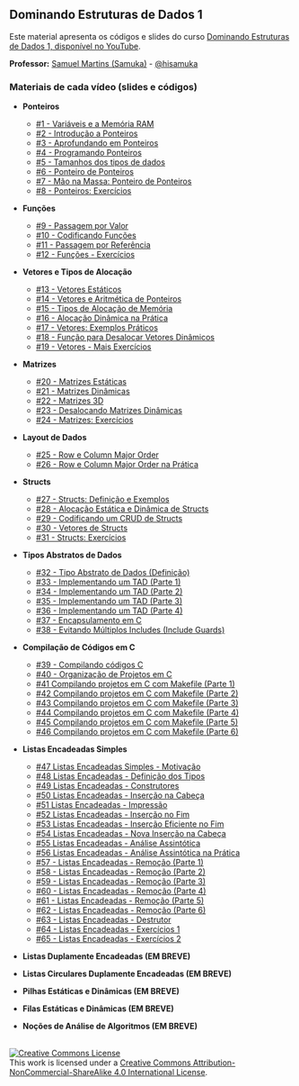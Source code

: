 ## Dominando Estruturas de Dados 1

Este material apresenta os códigos e slides do curso [Dominando Estruturas de Dados 1, disponível no YouTube](https://www.youtube.com/playlist?list=PL3ZslI15yo2r-gHJtjORRMRKMSNRpf7u5).

**Professor:** [Samuel Martins (Samuka)](http://hisamuka.github.io/) - [@hisamuka](https://hisamuka.github.io)

### Materiais de cada vídeo (slides e códigos)
- **Ponteiros**
  - [#1 - Variáveis e a Memória RAM](https://github.com/xavecoding/dominando-estruturas-de-dados-1/tree/main/variaveis-e-memoria)
  - [#2 - Introdução a Ponteiros](https://github.com/xavecoding/dominando-estruturas-de-dados-1/tree/main/ponteiros)
  - [#3 - Aprofundando em Ponteiros](https://github.com/xavecoding/dominando-estruturas-de-dados-1/tree/main/ponteiros)
  - [#4 - Programando Ponteiros](https://github.com/xavecoding/dominando-estruturas-de-dados-1/tree/main/ponteiros)
  - [#5 - Tamanhos dos tipos de dados](https://github.com/xavecoding/dominando-estruturas-de-dados-1/tree/main/ponteiros)
  - [#6 - Ponteiro de Ponteiros](https://github.com/xavecoding/dominando-estruturas-de-dados-1/tree/main/ponteiros)
  - [#7 - Mão na Massa: Ponteiro de Ponteiros](https://github.com/xavecoding/dominando-estruturas-de-dados-1/tree/main/ponteiros)
  - [#8 - Ponteiros: Exercícios](https://github.com/xavecoding/dominando-estruturas-de-dados-1/tree/main/ponteiros)
- **Funções**
  - [#9 - Passagem por Valor](https://github.com/xavecoding/dominando-estruturas-de-dados-1/tree/main/funcoes)
  - [#10 - Codificando Funções](https://github.com/xavecoding/dominando-estruturas-de-dados-1/tree/main/funcoes)
  - [#11 - Passagem por Referência](https://github.com/xavecoding/dominando-estruturas-de-dados-1/tree/main/funcoes)
  - [#12 - Funções - Exercícios](https://github.com/xavecoding/dominando-estruturas-de-dados-1/tree/main/funcoes)
- **Vetores e Tipos de Alocação**
  - [#13 - Vetores Estáticos](https://github.com/xavecoding/dominando-estruturas-de-dados-1/tree/main/vetores-e-tipos-de-alocacao)
  - [#14 - Vetores e Aritmética de Ponteiros](https://github.com/xavecoding/dominando-estruturas-de-dados-1/tree/main/vetores-e-tipos-de-alocacao)
  - [#15 - Tipos de Alocação de Memória](https://github.com/xavecoding/dominando-estruturas-de-dados-1/tree/main/vetores-e-tipos-de-alocacao)
  - [#16 - Alocação Dinâmica na Prática](https://github.com/xavecoding/dominando-estruturas-de-dados-1/tree/main/vetores-e-tipos-de-alocacao)
  - [#17 - Vetores: Exemplos Práticos](https://github.com/xavecoding/dominando-estruturas-de-dados-1/tree/main/vetores-e-tipos-de-alocacao)
  - [#18 - Função para Desalocar Vetores Dinâmicos](https://github.com/xavecoding/dominando-estruturas-de-dados-1/tree/main/vetores-e-tipos-de-alocacao)
  - [#19 - Vetores - Mais Exercícios](https://github.com/xavecoding/dominando-estruturas-de-dados-1/tree/main/vetores-e-tipos-de-alocacao)
- **Matrizes**
  - [#20 - Matrizes Estáticas](https://github.com/xavecoding/dominando-estruturas-de-dados-1/tree/main/matrizes)
  - [#21 - Matrizes Dinâmicas](https://github.com/xavecoding/dominando-estruturas-de-dados-1/tree/main/matrizes)
  - [#22 - Matrizes 3D](https://github.com/xavecoding/dominando-estruturas-de-dados-1/tree/main/matrizes)
  - [#23 - Desalocando Matrizes Dinâmicas](https://github.com/xavecoding/dominando-estruturas-de-dados-1/tree/main/matrizes)
  - [#24 - Matrizes: Exercícios](https://github.com/xavecoding/dominando-estruturas-de-dados-1/tree/main/matrizes)
- **Layout de Dados**
  - [#25 - Row e Column Major Order](https://github.com/xavecoding/dominando-estruturas-de-dados-1/tree/main/matrizes)
  - [#26 - Row e Column Major Order na Prática](https://github.com/xavecoding/dominando-estruturas-de-dados-1/tree/main/matrizes)
- **Structs**
  - [#27 - Structs: Definição e Exemplos](https://github.com/xavecoding/dominando-estruturas-de-dados-1/tree/main/structs)
  - [#28 - Alocação Estática e Dinâmica de Structs](https://github.com/xavecoding/dominando-estruturas-de-dados-1/tree/main/structs)
  - [#29 - Codificando um CRUD de Structs](https://github.com/xavecoding/dominando-estruturas-de-dados-1/tree/main/structs)
  - [#30 - Vetores de Structs](https://github.com/xavecoding/dominando-estruturas-de-dados-1/tree/main/structs)
  - [#31 - Structs: Exercícios](https://github.com/xavecoding/dominando-estruturas-de-dados-1/tree/main/structs)
- **Tipos Abstratos de Dados**
  - [#32 - Tipo Abstrato de Dados (Definição)](https://github.com/xavecoding/dominando-estruturas-de-dados-1/blob/main/tads/Tipos%20Abstratos%20de%20Dados%20-%20xavecoding.pdf)
  - [#33 - Implementando um TAD (Parte 1)](https://github.com/xavecoding/dominando-estruturas-de-dados-1/tree/main/tads/codes/partes-01-04)
  - [#34 - Implementando um TAD (Parte 2)](https://github.com/xavecoding/dominando-estruturas-de-dados-1/tree/main/tads/codes/partes-01-04)
  - [#35 - Implementando um TAD (Parte 3)](https://github.com/xavecoding/dominando-estruturas-de-dados-1/tree/main/tads/codes/partes-01-04)
  - [#36 - Implementando um TAD (Parte 4)](https://github.com/xavecoding/dominando-estruturas-de-dados-1/tree/main/tads/codes/partes-01-04)
  - [#37 - Encapsulamento em C](https://github.com/xavecoding/dominando-estruturas-de-dados-1/tree/main/tads/codes/parte-05)
  - [#38 - Evitando Múltiplos Includes (Include Guards)](https://github.com/xavecoding/dominando-estruturas-de-dados-1/tree/main/tads/codes/include-guards)
- **Compilação de Códigos em C**
  - [#39 - Compilando códigos C](https://github.com/xavecoding/dominando-estruturas-de-dados-1/tree/main/compilando-codigos-c/video-01)
  - [#40 - Organização de Projetos em C](https://github.com/xavecoding/dominando-estruturas-de-dados-1/tree/main/compilando-codigos-c/video-02)
  - [#41 Compilando projetos em C com Makefile (Parte 1)](https://github.com/xavecoding/dominando-estruturas-de-dados-1/tree/main/compilando-codigos-c/makefile-video-01)
  - [#42 Compilando projetos em C com Makefile (Parte 2)](https://github.com/xavecoding/dominando-estruturas-de-dados-1/tree/main/compilando-codigos-c/makefile-video-02)
  - [#43 Compilando projetos em C com Makefile (Parte 3)](https://github.com/xavecoding/dominando-estruturas-de-dados-1/tree/main/compilando-codigos-c/makefile-video-03)
  - [#44 Compilando projetos em C com Makefile (Parte 4)](https://github.com/xavecoding/dominando-estruturas-de-dados-1/tree/main/compilando-codigos-c/makefile-video-04)
  - [#45 Compilando projetos em C com Makefile (Parte 5)](https://github.com/xavecoding/dominando-estruturas-de-dados-1/tree/main/compilando-codigos-c/makefile-video-05)
  - [#46 Compilando projetos em C com Makefile (Parte 6)](https://github.com/xavecoding/dominando-estruturas-de-dados-1/tree/main/compilando-codigos-c/makefile-video-06)
- **Listas Encadeadas Simples**
  - [#47 Listas Encadeadas Simples - Motivação](https://github.com/xavecoding/dominando-estruturas-de-dados-1/blob/main/listas-encadeadas-simples)
  - [#48 Listas Encadeadas - Definição dos Tipos](https://github.com/xavecoding/dominando-estruturas-de-dados-1/tree/main/listas-encadeadas-simples/codes/parte-01)
  - [#49 Listas Encadeadas - Construtores](https://github.com/xavecoding/dominando-estruturas-de-dados-1/tree/main/listas-encadeadas-simples/codes/parte-02)
  - [#50 Listas Encadeadas - Inserção na Cabeça](https://github.com/xavecoding/dominando-estruturas-de-dados-1/tree/main/listas-encadeadas-simples/codes/parte-03)
  - [#51 Listas Encadeadas - Impressão](https://github.com/xavecoding/dominando-estruturas-de-dados-1/tree/main/listas-encadeadas-simples/codes/parte-04)
  - [#52 Listas Encadeadas - Inserção no Fim](https://github.com/xavecoding/dominando-estruturas-de-dados-1/tree/main/listas-encadeadas-simples/codes/parte-05)
  - [#53 Listas Encadeadas - Inserção Eficiente no Fim](https://github.com/xavecoding/dominando-estruturas-de-dados-1/tree/main/listas-encadeadas-simples/codes/parte-06)
  - [#54 Listas Encadeadas - Nova Inserção na Cabeça](https://github.com/xavecoding/dominando-estruturas-de-dados-1/tree/main/listas-encadeadas-simples/codes/parte-07)
  - [#55 Listas Encadeadas - Análise Assintótica](https://github.com/xavecoding/dominando-estruturas-de-dados-1/tree/main/listas-encadeadas-simples)
  - [#56 Listas Encadeadas - Análise Assintótica na Prática](https://github.com/xavecoding/dominando-estruturas-de-dados-1/tree/main/listas-encadeadas-simples/codes/parte-08)
  - [#57 - Listas Encadeadas - Remoção (Parte 1)](https://github.com/xavecoding/dominando-estruturas-de-dados-1/tree/main/listas-encadeadas-simples/codes/parte-09)
  - [#58 - Listas Encadeadas - Remoção (Parte 2)](https://github.com/xavecoding/dominando-estruturas-de-dados-1/tree/main/listas-encadeadas-simples/codes/parte-10)
  - [#59 - Listas Encadeadas - Remoção (Parte 3)](https://github.com/xavecoding/dominando-estruturas-de-dados-1/tree/main/listas-encadeadas-simples)
  - [#60 - Listas Encadeadas - Remoção (Parte 4)](https://github.com/xavecoding/dominando-estruturas-de-dados-1/tree/main/listas-encadeadas-simples/codes/parte-11)
  - [#61 - Listas Encadeadas - Remoção (Parte 5)](https://github.com/xavecoding/dominando-estruturas-de-dados-1/tree/main/listas-encadeadas-simples/codes/parte-12)
  - [#62 - Listas Encadeadas - Remoção (Parte 6)](https://github.com/xavecoding/dominando-estruturas-de-dados-1/tree/main/listas-encadeadas-simples/codes/parte-13)
  - [#63 - Listas Encadeadas - Destrutor](https://github.com/xavecoding/dominando-estruturas-de-dados-1/tree/main/listas-encadeadas-simples/codes/parte-14)
  - [#64 - Listas Encadeadas - Exercícios 1](https://github.com/xavecoding/dominando-estruturas-de-dados-1/tree/main/listas-encadeadas-simples/codes/parte-15)
  - [#65 - Listas Encadeadas - Exercícios 2](https://github.com/xavecoding/dominando-estruturas-de-dados-1/tree/main/listas-encadeadas-simples/codes/parte-16)


- **Listas Duplamente Encadeadas (EM BREVE)**
- **Listas Circulares Duplamente Encadeadas (EM BREVE)**
- **Pilhas Estáticas e Dinâmicas (EM BREVE)**
- **Filas Estáticas e Dinâmicas (EM BREVE)**
- **Noções de Análise de Algoritmos (EM BREVE)**



<br/>
<a rel="license" href="http://creativecommons.org/licenses/by-nc-sa/4.0/"><img alt="Creative Commons License" style="border-width:0" src="https://i.creativecommons.org/l/by-nc-sa/4.0/88x31.png" /></a><br />This work is licensed under a <a rel="license" href="http://creativecommons.org/licenses/by-nc-sa/4.0/">Creative Commons Attribution-NonCommercial-ShareAlike 4.0 International License</a>.
